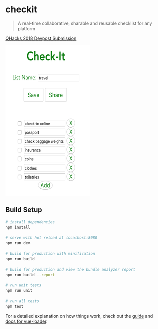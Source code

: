 # checkit

> A real-time collaborative, sharable and reusable checklist for any platform

[QHacks 2018 Devpost Submission](https://devpost.com/software/check-it-uaqs45)

<img src="/demo/web.png" width="270" height="480"/>

## Build Setup

``` bash
# install dependencies
npm install

# serve with hot reload at localhost:8080
npm run dev

# build for production with minification
npm run build

# build for production and view the bundle analyzer report
npm run build --report

# run unit tests
npm run unit

# run all tests
npm test
```

For a detailed explanation on how things work, check out the [guide](http://vuejs-templates.github.io/webpack/) and [docs for vue-loader](http://vuejs.github.io/vue-loader).
